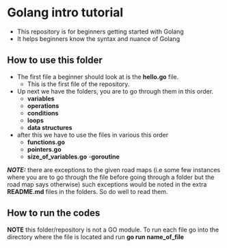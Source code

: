 # Golang intro tutorial

- This repository is for beginners getting started with Golang
- It helps beginners know the syntax and nuance of Golang

## How to use this folder
- The first file a beginner should look at is the **hello.go** file.
    - This is the first file of the repository.
- Up next we have the folders, you are to go through them in this order.
    - **variables**
    - **operations**
    - **conditions**
    - **loops**
    - **data structures**
- after this we have to use the files in various this order
    - **functions.go**
    - **pointers.go**
    - **size_of_variables.go**
    -**goroutine**

***NOTE:*** there are exceptions to the given road maps (i.e some few instances where you are to go through the file before going through a folder but the road map says otherwise) such exceptions would be noted in the extra **README.md** files in the folders. So do well to read them.


## How to run the codes
**NOTE** this folder/repository is not a GO module.
To run each file go into the directory where the file is located and run **go run name_of_file**